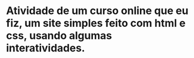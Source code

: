 # Atividade de um curso online que eu fiz, um site simples feito com html e css, usando algumas interatividades.                                  
